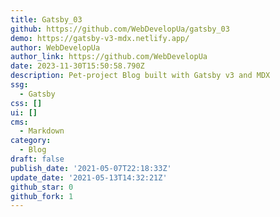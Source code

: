 ```yaml
---
title: Gatsby_03
github: https://github.com/WebDevelopUa/gatsby_03
demo: https://gatsby-v3-mdx.netlify.app/
author: WebDevelopUa
author_link: https://github.com/WebDevelopUa
date: 2023-11-30T15:50:58.790Z
description: Pet-project Blog built with Gatsby v3 and MDX
ssg:
  - Gatsby
css: []
ui: []
cms:
  - Markdown
category:
  - Blog
draft: false
publish_date: '2021-05-07T22:18:33Z'
update_date: '2021-05-13T14:32:21Z'
github_star: 0
github_fork: 1
---
```


